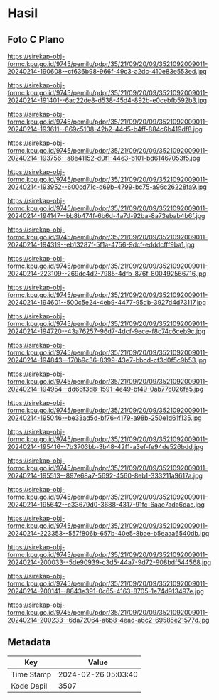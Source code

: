 # Hasil

## Foto C Plano

https://sirekap-obj-formc.kpu.go.id/9745/pemilu/pdpr/35/21/09/20/09/3521092009011-20240214-190608--cf636b98-966f-49c3-a2dc-410e83e553ed.jpg

https://sirekap-obj-formc.kpu.go.id/9745/pemilu/pdpr/35/21/09/20/09/3521092009011-20240214-191401--6ac22de8-d538-45d4-892b-e0cebfb592b3.jpg

https://sirekap-obj-formc.kpu.go.id/9745/pemilu/pdpr/35/21/09/20/09/3521092009011-20240214-193611--869c5108-42b2-44d5-b4ff-884c6b419df8.jpg

https://sirekap-obj-formc.kpu.go.id/9745/pemilu/pdpr/35/21/09/20/09/3521092009011-20240214-193756--a8e41152-d0f1-44e3-b101-bd61467053f5.jpg

https://sirekap-obj-formc.kpu.go.id/9745/pemilu/pdpr/35/21/09/20/09/3521092009011-20240214-193952--600cd71c-d69b-4799-bc75-a96c26228fa9.jpg

https://sirekap-obj-formc.kpu.go.id/9745/pemilu/pdpr/35/21/09/20/09/3521092009011-20240214-194147--bb8b474f-6b6d-4a7d-92ba-8a73ebab4b6f.jpg

https://sirekap-obj-formc.kpu.go.id/9745/pemilu/pdpr/35/21/09/20/09/3521092009011-20240214-194319--eb13287f-5f1a-4756-9dcf-edddcfff9ba1.jpg

https://sirekap-obj-formc.kpu.go.id/9745/pemilu/pdpr/35/21/09/20/09/3521092009011-20240214-223109--269dc4d2-7985-4dfb-876f-800492566716.jpg

https://sirekap-obj-formc.kpu.go.id/9745/pemilu/pdpr/35/21/09/20/09/3521092009011-20240214-194601--500c5e24-4eb9-4477-95db-3927d4d73117.jpg

https://sirekap-obj-formc.kpu.go.id/9745/pemilu/pdpr/35/21/09/20/09/3521092009011-20240214-194720--43a76257-96d7-4dcf-9ece-f8c74c6ceb9c.jpg

https://sirekap-obj-formc.kpu.go.id/9745/pemilu/pdpr/35/21/09/20/09/3521092009011-20240214-194843--170b9c36-8399-43e7-bbcd-cf3d0f5c9b53.jpg

https://sirekap-obj-formc.kpu.go.id/9745/pemilu/pdpr/35/21/09/20/09/3521092009011-20240214-194954--dd66f3d8-1591-4e49-bf49-0ab77c026fa5.jpg

https://sirekap-obj-formc.kpu.go.id/9745/pemilu/pdpr/35/21/09/20/09/3521092009011-20240214-195046--be33ad5d-bf76-4179-a98b-250e1d61f135.jpg

https://sirekap-obj-formc.kpu.go.id/9745/pemilu/pdpr/35/21/09/20/09/3521092009011-20240214-195416--7b3703bb-3b48-42f1-a3ef-fe94de526bdd.jpg

https://sirekap-obj-formc.kpu.go.id/9745/pemilu/pdpr/35/21/09/20/09/3521092009011-20240214-195513--897e68a7-5692-4560-8eb1-333211a9617a.jpg

https://sirekap-obj-formc.kpu.go.id/9745/pemilu/pdpr/35/21/09/20/09/3521092009011-20240214-195642--c33679d0-3688-4317-91fc-6aae7ada6dac.jpg

https://sirekap-obj-formc.kpu.go.id/9745/pemilu/pdpr/35/21/09/20/09/3521092009011-20240214-223353--557f806b-657b-40e5-8bae-b5eaaa6540db.jpg

https://sirekap-obj-formc.kpu.go.id/9745/pemilu/pdpr/35/21/09/20/09/3521092009011-20240214-200033--5de90939-c3d5-44a7-9d72-908bdf544568.jpg

https://sirekap-obj-formc.kpu.go.id/9745/pemilu/pdpr/35/21/09/20/09/3521092009011-20240214-200141--8843e391-0c65-4163-8705-1e74d913497e.jpg

https://sirekap-obj-formc.kpu.go.id/9745/pemilu/pdpr/35/21/09/20/09/3521092009011-20240214-200233--6da72064-a6b8-4ead-a6c2-69585e21577d.jpg


## Metadata

| Key        | Value               |
| ---------- | ------------------- |
| Time Stamp | 2024-02-26 05:03:40 |
| Kode Dapil | 3507                |



